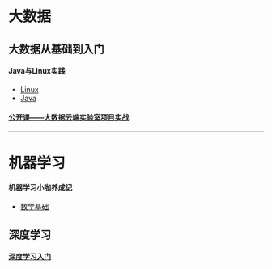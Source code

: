 # 大数据

## 大数据从基础到入门

#### Java与Linux实践
- [Linux](./大数据从基础到入门/Java与Linux实践/Linux.md)
- [Java](./大数据从基础到入门/Java与Linux实践/Java.md)

#### [公开课——大数据云端实验室项目实战](./大数据从基础到入门/大数据云端实验室项目实战.md)

----------

# 机器学习

#### 机器学习小咖养成记
- [数学基础](./机器学习/数学基础.md)

## 深度学习

#### [深度学习入门](./深度学习/深度学习入门.md)
